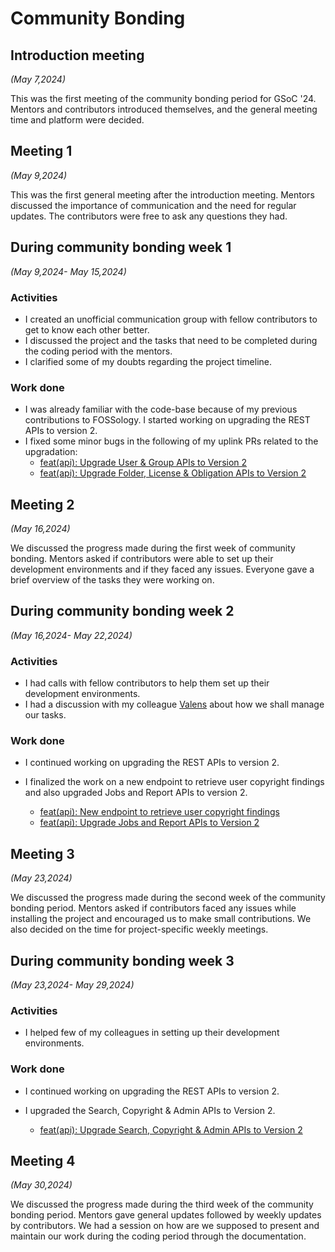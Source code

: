 # Community Bonding

## Introduction meeting

*(May 7,2024)*

This was the first meeting of the community bonding period for GSoC '24. Mentors and contributors introduced themselves, and the general meeting time and platform were decided.

## Meeting 1

*(May 9,2024)*

This was the first general meeting after the introduction meeting. Mentors discussed the importance of communication and the need for regular updates. The contributors were free to ask any questions they had.

## During community bonding week 1

*(May 9,2024- May 15,2024)*

### Activities

* I created an unofficial communication group with fellow contributors to get to know each other better.
* I discussed the project and the tasks that need to be completed during the coding period with the mentors.
* I clarified some of my doubts regarding the project timeline.

### Work done

* I was already familiar with the code-base because of my previous contributions to FOSSology. I started working on upgrading the REST APIs to version 2.
* I fixed some minor bugs in the following of my uplink PRs related to the upgradation:
    - [feat(api): Upgrade User & Group APIs to Version 2 ](https://github.com/fossology/fossology/pull/2711)
    - [feat(api): Upgrade Folder, License & Obligation APIs to Version 2](https://github.com/fossology/fossology/pull/2712)

## Meeting 2

*(May 16,2024)*

We discussed the progress made during the first week of community bonding. Mentors asked if contributors were able to set up their development environments and if they faced any issues. Everyone gave a brief overview of the tasks they were working on.

## During community bonding week 2

*(May 16,2024- May 22,2024)*

### Activities

* I had calls with fellow contributors to help them set up their development environments.
* I had a discussion with my colleague [Valens](https://github.com/valens200) about how we shall manage our tasks.

### Work done

* I continued working on upgrading the REST APIs to version 2.

* I finalized the work on a new endpoint to retrieve user copyright findings and also upgraded Jobs and Report APIs to version 2.
    - [feat(api): New endpoint to retrieve user copyright findings ](https://github.com/fossology/fossology/pull/2717)
    - [feat(api): Upgrade Jobs and Report APIs to Version 2 ](https://github.com/fossology/fossology/pull/2736)


## Meeting 3

*(May 23,2024)*

We discussed the progress made during the second week of the community bonding period. Mentors asked if contributors faced any issues while installing the project and encouraged us to make small contributions. We also decided on the time for project-specific weekly meetings.

## During community bonding week 3

*(May 23,2024- May 29,2024)*

### Activities

* I helped few of my colleagues in setting up their development environments.

### Work done

* I continued working on upgrading the REST APIs to version 2.

* I upgraded the Search, Copyright & Admin APIs to Version 2.
    - [feat(api): Upgrade Search, Copyright & Admin APIs to Version 2 ](https://github.com/fossology/fossology/pull/2744)

## Meeting 4

*(May 30,2024)*

We discussed the progress made during the third week of the community bonding period. Mentors gave general updates followed by weekly updates by contributors. We had a session on how are we supposed to present and maintain our work during the coding period through the documentation.
   